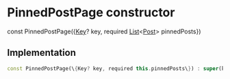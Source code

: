 


# PinnedPostPage constructor






const
PinnedPostPage(\{[Key](https://api.flutter.dev/flutter/foundation/Key-class.html)? key, required [List](https://api.flutter.dev/flutter/dart-core/List-class.html)&lt;[Post](../../models_post_post_model/Post-class.md)> pinnedPosts\})





## Implementation

```dart
const PinnedPostPage(\{Key? key, required this.pinnedPosts\}) : super(key: key);
```







